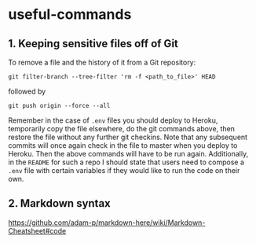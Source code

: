 # useful-commands

## 1. Keeping sensitive files off of Git

To remove a file and the history of it from a Git repository:
```
git filter-branch --tree-filter 'rm -f <path_to_file>' HEAD
```
followed by
```
git push origin --force --all
```

Remember in the case of `.env` files you should deploy to Heroku, temporarily copy the file elsewhere, do the git commands above, then restore the file without any further git checkins. Note that any subsequent commits will once again check in the file to master when you deploy to Heroku. Then the above commands will have to be run again. Additionally, in the `README` for such a repo I should state that users need to compose a `.env` file with certain variables if they would like to run the code on their own.

## 2. Markdown syntax

https://github.com/adam-p/markdown-here/wiki/Markdown-Cheatsheet#code
